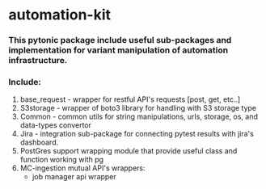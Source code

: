 # automation-kit

### This pytonic package include useful sub-packages and implementation for variant manipulation of automation infrastructure.

### Include:
1. base_request - wrapper for restful API's requests [post, get, etc..]
2. S3storage - wrapper of boto3 library for handling with S3 storage type
3. Common - common utils for string manipulations, urls, storage, os, and data-types convertor
4. Jira - integration sub-package for connecting pytest results with jira's dashboard.
5. PostGres support wrapping module that provide useful class and function working with pg
6. MC-ingestion mutual API's wrappers:
    * job manager api wrapper